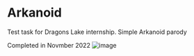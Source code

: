 # Arkanoid
Test task for Dragons Lake internship. Simple Arkanoid parody

Completed in Novmber 2022
![image](https://github.com/SkaLe3/Arkanoid/assets/81234210/9716bbad-e629-4018-90b4-670ad8e64fa8)
